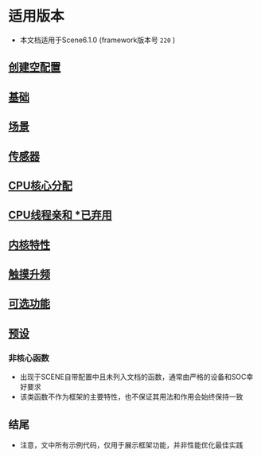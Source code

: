 # 适用版本
- 本文档适用于Scene6.1.0 (framework版本号 `220` )


## [创建空配置](./empty.md)
## [基础](./basic.md)
## [场景](./apps.md)
## [传感器](./sensor.md)
## [CPU核心分配](./cpuset.md)
## [CPU线程亲和 *已弃用](./affinity.md)
## [内核特性](./kernel_features.md)
## [触摸升频](./booster.md)
## [可选功能](./optional.md)
## [预设](./presets.md)

### 非核心函数
- 出现于SCENE自带配置中且未列入文档的函数，通常由严格的设备和SOC幸好要求
- 该类函数不作为框架的主要特性，也不保证其用法和作用会始终保持一致

## 结尾
- 注意，文中所有示例代码，仅用于展示框架功能，并非性能优化最佳实践
